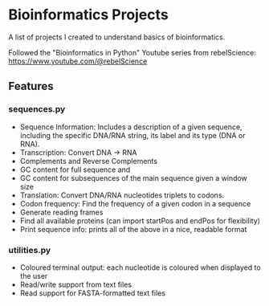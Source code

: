 # Bioinformatics Projects
A list of projects I created to understand basics of bioinformatics.

Followed the "Bioinformatics in Python" Youtube series from rebelScience:
https://www.youtube.com/@rebelScience

## Features
### sequences.py
*  Sequence Information: Includes a description of a given sequence, including the specific DNA/RNA string, its label and its type (DNA or RNA).
*  Transcription: Convert DNA -> RNA
*  Complements and Reverse Complements
*  GC content for full sequence and
*  GC content for subsequences of the main sequence given a window size
*  Translation: Convert DNA/RNA nucleotides triplets to codons.
*  Codon frequency: Find the frequency of a given codon in a sequence
*  Generate reading frames
*  Find all available proteins (can import startPos and endPos for flexibility)
*  Print sequence info: prints all of the above in a nice, readable format
### utilities.py
*  Coloured terminal output: each nucleotide is coloured when displayed to the user
*  Read/write support from text files
*  Read support for FASTA-formatted text files
